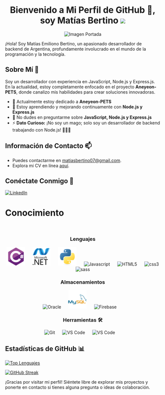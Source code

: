<h1 align="center">Bienvenido a Mi Perfil de GitHub 👋, soy Matías Bertino <img height="40" src="https://emoji.gg/assets/emoji/7333-parrotdance.gif"></h1>

<p align="center">
  <img src="https://d2a5isokysfowx.cloudfront.net/wp-content/uploads/2021/11/Frame-57.png" alt="Imagen Portada">
</p>

¡Hola! Soy Matías Emiliono Bertino, un apasionado desarrollador de backend de Argentina, profundamente involucrado en el mundo de la programación y la tecnología.

## Sobre Mí 🚀

Soy un desarrollador con experiencia en JavaScript, Node.js y Express.js. En la actualidad, estoy completamente enfocado en el proyecto **Aneyeon-PETS**, donde canalizo mis habilidades para crear soluciones innovadoras.

- 🔭 Actualmente estoy dedicado a **Aneyeon-PETS**
- 🌱 Estoy aprendiendo y mejorando continuamente con **Node.js y Express.js**
- 💬 No dudes en preguntarme sobre **JavaScript, Node.js y Express.js**
- ⚡ **Dato Curioso:** ¡No soy un mago; solo soy un desarrollador de backend trabajando con Node.js! 🧙‍♂️💼

## Información de Contacto 📫

- Puedes contactarme en [matiasbertino07@gmail.com](mailto:matiasbertino07@gmail.com).
- Explora mi CV en línea [aquí](https://paulobertino.github.io/).

## Conéctate Conmigo 🔗

[<img src="https://raw.githubusercontent.com/rahuldkjain/github-profile-readme-generator/master/src/images/icons/Social/linked-in-alt.svg" alt="LinkedIn" width="30" height="30"/>](https://linkedin.com/in/paulo-bertino-424818272)

<h1>Conocimiento</h1>

<div align="center" width="100">

  <!-- Languages -->
  </br>
  <h3>Lenguajes</h3>
  <img
    src="https://github.com/devicons/devicon/blob/master/icons/csharp/csharp-original.svg"
    width="60px"
    alt="Java">
    &nbsp;&nbsp;&nbsp;&nbsp;
  <img
    src="https://raw.githubusercontent.com/devicons/devicon/master/icons/dot-net/dot-net-original-wordmark.svg"
    width="60px"
    alt="Groovy">
    &nbsp;&nbsp;&nbsp;&nbsp;
  <img
    src="https://raw.githubusercontent.com/devicons/devicon/master/icons/python/python-original.svg"
    width="60px"
    alt="Typescript">
    &nbsp;&nbsp;&nbsp;&nbsp;
  <img
    src="https://cdn.jsdelivr.net/gh/devicons/devicon@latest/icons/javascript/javascript-original.svg"
    width="60px"
    alt="Javascript">
    &nbsp;&nbsp;&nbsp;&nbsp;
  <img
    src="https://cdn.jsdelivr.net/gh/devicons/devicon@latest/icons/html5/html5-original-wordmark.svg"
    width="60px"
    alt="HTML5">
    &nbsp;&nbsp;&nbsp;&nbsp;
  <img
    src="https://cdn.jsdelivr.net/gh/devicons/devicon@latest/icons/css3/css3-original-wordmark.svg"
    width="60px"
    alt="css3">
    &nbsp;&nbsp;&nbsp;&nbsp;
  <img
    src="https://cdn.jsdelivr.net/gh/devicons/devicon@latest/icons/sass/sass-original.svg"
    width="60px"
    alt="sass">
    &nbsp;&nbsp;&nbsp;&nbsp;
  
  <!-- Storages -->
  </br>
  <h3>Almacenamientos</h3>
  <img
    src="https://www.svgrepo.com/show/303229/microsoft-sql-server-logo.svg"
    width="60px"
    alt="Oracle">
    &nbsp;&nbsp;&nbsp;&nbsp;
  <img
    src="https://raw.githubusercontent.com/devicons/devicon/master/icons/mysql/mysql-original-wordmark.svg"
    width="60px"
    alt="PostgreSQL">
    &nbsp;&nbsp;&nbsp;&nbsp;
  <img
    src="https://cdn.jsdelivr.net/gh/devicons/devicon@latest/icons/firebase/firebase-plain-wordmark.svg"
    width="60px"
    alt="Firebase">
    &nbsp;&nbsp;&nbsp;&nbsp;
  
  <!-- Tools -->
  </br>
  <h3>Herramientas 🛠️</h3>
  <img
    src="https://www.vectorlogo.zone/logos/git-scm/git-scm-icon.svg"
    width="60px"
    alt="Git">
    &nbsp;&nbsp;&nbsp;&nbsp;
  <img
    src="https://cdn.jsdelivr.net/gh/devicons/devicon@latest/icons/vscode/vscode-original-wordmark.svg"
    width="60px"
    alt="VS Code">
    &nbsp;&nbsp;&nbsp;&nbsp;
  <img
    src="https://www.vectorlogo.zone/logos/figma/figma-icon.svg"
    width="60px"
    alt="VS Code">
    &nbsp;&nbsp;&nbsp;&nbsp;
</div>

## Estadísticas de GitHub 📊

[![Top Lenguajes](https://github-readme-stats.vercel.app/api/top-langs/?username=MatiasB04&layout=compact)](https://github.com/MatiasB04)

[![GitHub Streak](https://github-readme-streak-stats.herokuapp.com/?user=MatiasB04)](https://github.com/MatiasB04)

¡Gracias por visitar mi perfil! Siéntete libre de explorar mis proyectos y ponerte en contacto si tienes alguna pregunta o ideas de colaboración.
